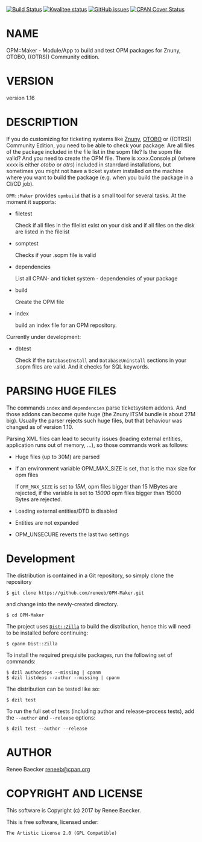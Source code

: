 [![Build Status](https://travis-ci.org/reneeb/OPM-Maker.svg?branch=master)](https://travis-ci.org/reneeb/OPM-Maker)
[![Kwalitee status](https://cpants.cpanauthors.org/dist/OPM-Maker.png)](https://cpants.cpanauthors.org/dist/OPM-Maker)
[![GitHub issues](https://img.shields.io/github/issues/reneeb/OPM-Maker.svg)](https://github.com/reneeb/OPM-Maker/issues)
[![CPAN Cover Status](https://cpancoverbadge.perl-services.de/OPM-Maker-1.16)](https://cpancoverbadge.perl-services.de/OPM-Maker-1.16)

# NAME

OPM::Maker - Module/App to build and test OPM packages for Znuny, OTOBO, ((OTRS)) Community edition.

# VERSION

version 1.16

# DESCRIPTION

If you do customizing for ticketing systems like [Znuny](https://znuny.org), [OTOBO](https://otobo.de) or ((OTRS)) Community Edition, you need to be able to check your package: Are all files of the package included in the file list in the sopm file? Is the sopm file valid? And you need to create the OPM file. There is xxxx.Console.pl (where xxxx is either _otobo_ or _otrs_) included in stanrdard installations, but sometimes you might not have a ticket system installed on the machine where you want to build the package (e.g. when you build the package in a CI/CD job).

`OPM::Maker` provides `opmbuild` that is a small tool for several tasks. At the moment it supports:

- filetest

    Check if all files in the filelist exist on your disk and if all files on the disk are listed in the filelist

- somptest

    Checks if your .sopm file is valid

- dependencies

    List all CPAN- and ticket system - dependencies of your package

- build

    Create the OPM file

- index

    build an index file for an OPM repository.

Currently under development:

- dbtest

    Check if the `DatabaseInstall` and `DatabaseUninstall` sections in your .sopm files are valid. And it checks for SQL keywords.

# PARSING HUGE FILES

The commands `index` and `dependencies` parse ticketsystem addons. And those addons can become quite huge (the Znuny ITSM bundle
is about 27M big). Usually the parser rejects such huge files, but that behaviour was changed as of version 1.10.

Parsing XML files can lead to security issues (loading external entities, application runs out of memory, ...), so those commands
work as follows:

- Huge files (up to 30M) are parsed
- If an environment variable OPM\_MAX\_SIZE is set, that is the max size for opm files

    If `OPM_MAX_SIZE` is set to _15M_, opm files bigger than 15 MBytes are rejected, if
    the variable is set to _15000_ opm files bigger than 15000 Bytes are rejected.

- Loading external entities/DTD is disabled
- Entities are not expanded
- OPM\_UNSECURE reverts the last two settings



# Development

The distribution is contained in a Git repository, so simply clone the
repository

```
$ git clone https://github.com/reneeb/OPM-Maker.git
```

and change into the newly-created directory.

```
$ cd OPM-Maker
```

The project uses [`Dist::Zilla`](https://metacpan.org/pod/Dist::Zilla) to
build the distribution, hence this will need to be installed before
continuing:

```
$ cpanm Dist::Zilla
```

To install the required prequisite packages, run the following set of
commands:

```
$ dzil authordeps --missing | cpanm
$ dzil listdeps --author --missing | cpanm
```

The distribution can be tested like so:

```
$ dzil test
```

To run the full set of tests (including author and release-process tests),
add the `--author` and `--release` options:

```
$ dzil test --author --release
```

# AUTHOR

Renee Baecker <reneeb@cpan.org>

# COPYRIGHT AND LICENSE

This software is Copyright (c) 2017 by Renee Baecker.

This is free software, licensed under:

    The Artistic License 2.0 (GPL Compatible)
